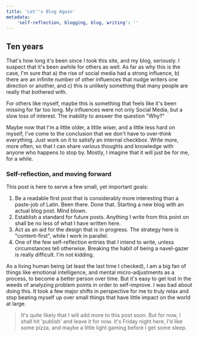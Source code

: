 ```yaml
---
title: 'Let''s Blog Again'
metadata:
    'self-reflection, blogging, blog, writing': ''
---
```


## Ten years

That's how long it's been since I took this site, and my blog, seriously. I suspect that it's been awhile for others as well. As far as why this is the case, I'm sure that a) the rise of social media had a strong influence, b) there are an infinite number of other influences that nudge writers one direction or another, and c) this is unlikely something that many people are really that bothered with.

For others like myself, maybe this is something that feels like it's been missing for far too long. My influences were not only Social Media, but a slow loss of interest. The inability to answer the question "Why?"

Maybe now that I'm a little older, a little wiser, and a little less hard on myself, I've come to the conclusion that we don't have to over-think everything. Just work on it to satisfy an internal checkbox. Write more, more often, so that I can share various thoughts and knowledge with anyone who happens to stop by. Mostly, I imagine that it will just be for me, for a while.

### Self-reflection, and moving forward

This post is here to serve a few small, yet important goals:

1. Be a readable first post that is considerably more interesting than a paste-job of Latin. Been there. Done that. Starting a new blog with an actual blog post. Mind blown.
1. Establish a standard for future posts. Anything I write from this point on shall be no less of what I have written here.
1. Act as an aid for the design that is in progress. The strategy here is "content-first", while I work in parallel.
1. One of the few self-reflection entries that I intend to write, unless circumstances tell otherwise. Breaking the habit of being a navel-gazer is really difficult. I'm not kidding.

As a living human being (at least the last time I checked), I am a big fan of things like emotional intelligence, and mental micro-adjustments as a process, to become a better person over time. But it's easy to get lost in the weeds of analyzing problem points in order to self-improve. I was bad about doing this. It took a few major shifts in perspective for me to truly relax and stop beating myself up over small things that have little impact on the world at large.

> It's quite likely that I will add more to this post soon. But for now, I shall hit 'publish' and leave it for now. It's Friday night here, I'd like some pizza, and maybe a little light gaming before I get some sleep.